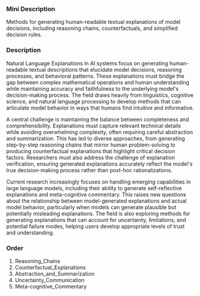 ### Mini Description

Methods for generating human-readable textual explanations of model decisions, including reasoning chains, counterfactuals, and simplified decision rules.

### Description

Natural Language Explanations in AI systems focus on generating human-readable textual descriptions that elucidate model decisions, reasoning processes, and behavioral patterns. These explanations must bridge the gap between complex mathematical operations and human understanding while maintaining accuracy and faithfulness to the underlying model's decision-making process. The field draws heavily from linguistics, cognitive science, and natural language processing to develop methods that can articulate model behavior in ways that humans find intuitive and informative.

A central challenge is maintaining the balance between completeness and comprehensibility. Explanations must capture relevant technical details while avoiding overwhelming complexity, often requiring careful abstraction and summarization. This has led to diverse approaches, from generating step-by-step reasoning chains that mirror human problem-solving to producing counterfactual explanations that highlight critical decision factors. Researchers must also address the challenge of explanation verification, ensuring generated explanations accurately reflect the model's true decision-making process rather than post-hoc rationalizations.

Current research increasingly focuses on handling emerging capabilities in large language models, including their ability to generate self-reflective explanations and meta-cognitive commentary. This raises new questions about the relationship between model-generated explanations and actual model behavior, particularly when models can generate plausible but potentially misleading explanations. The field is also exploring methods for generating explanations that can account for uncertainty, limitations, and potential failure modes, helping users develop appropriate levels of trust and understanding.

### Order

1. Reasoning_Chains
2. Counterfactual_Explanations
3. Abstraction_and_Summarization
4. Uncertainty_Communication
5. Meta-cognitive_Commentary

